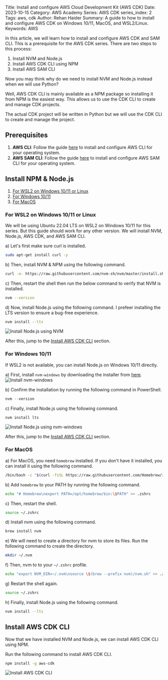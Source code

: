 Title: Install and configure AWS Cloud Development Kit (AWS CDK)
Date: 2023-10-15
Category: AWS Academy
Series: AWS CDK
series_index: 2
Tags: aws, cdk
Author: Rehan Haider
Summary: A guide to how to install and configure AWS CDK on Windows 10/11, MacOS, and WSL2/Linux.
Keywords: AWS

In this article, we will learn how to install and configure AWS CDK and SAM CLI. This is a prerequisite for the AWS CDK series. There are two steps to this process:
1. Install NVM and Node.js
2. Install AWS CDK CLI using NPM
3. Install AWS SAM CLI

Now you may think why do we need to install NVM and Node.js instead when we will use Python? 

Well, AWS CDK CLI is mainly available as a NPM package so installing it from NPM is the easiest way. This allows us to use the CDK CLI to create and manage CDK projects. 

The actual CDK project will be written in Python but we will use the CDK CLI to create and manage the project.

## Prerequisites

1. **AWS CLI**: Follow the guide [here]({filename}/aws/12500000-aws-cli-intro.md) to install and configure AWS CLI for your operating system.
2. **AWS SAM CLI**: Follow the guide [here](https://docs.aws.amazon.com/serverless-application-model/latest/developerguide/install-sam-cli.html) to install and configure AWS SAM CLI for your operating system.


## Install NPM & Node.js

1. [For WSL2 on Windows 10/11 or Linux](#for-wsl2-on-windows-1011)
2. [For Windows 10/11](#for-windows-1011)
3. [For MacOS](#for-macos) 


### For WSL2 on Windows 10/11 or Linux
We will be using Ubuntu 22.04 LTS on WSL2 on Windows 10/11 for this series. But this guide should work for any other version. We will install NVM, Node.js, AWS CDK, and AWS SAM CLI.

a) Let's first make sure curl is installed.
```bash
sudo apt-get install curl -y
```

b) Then, install NVM & NPM using the following command.
```bash
curl -o- https://raw.githubusercontent.com/nvm-sh/nvm/master/install.sh | bash
```

c) Then, restart the shell then run the below command to verify that NVM is installed.
```bash
nvm --version
```

d) Now, install Node.js using the following command. I prefeer installing the LTS version to ensure a bug-free experience.
```bash
nvm install --lts
```

![Install Node.js using NVM]({static}/images/aws-academy/00000000-01-wsl2-nvm-nodejs.png)

After this, jump to the [Install AWS CDK CLI](#install-aws-cdk-cli) section.

### For Windows 10/11

If WSL2 is not available, you can install Node.js on Windows 10/11 directly.

a) First, install `nvm-windows` by downloading the installer from [here](https://github.com/coreybutler/nvm-windows/releases/download/1.1.11/nvm-setup.exe).
![Install nvm-windows]({static}/images/aws-academy/00000000-02-nvm-windows-installer.png)


b) Confirm the installation by running the following command in PowerShell.
```powershell
nvm --version
```

c) Finally, install Node.js using the following command.
```powershell
nvm install lts
```

![Install Node.js using nvm-windows]({static}/images/aws-academy/00000000-03-windows-nvm-nodejs.png)

After this, jump to the [Install AWS CDK CLI](#install-aws-cdk-cli) section.

### For MacOS

a) For MacOS, you need `homebrew` installed. If you don't have it installed, you can install it using the following command.

```bash
/bin/bash -c "$(curl -fsSL https://raw.githubusercontent.com/Homebrew/install/HEAD/install.sh)"
```

b) Add `homebrew` to your PATH by running the following command.
```bash
echo "# Homebrew\nexport PATH=/opt/homebrew/bin:\$PATH" >> .zshrc
```

c) Then, restart the shell.
```bash
source ~/.zshrc
```

d) Install nvm using the following command.
```bash
brew install nvm
```

e) We will need to create a directory for nvm to store its files. Run the following command to create the directory.
```bash
mkdir ~/.nvm
```

f) Then, nvm to to your `~/.zshrc` profile.
```bash
echo "export NVM_DIR=~/.nvm\nsource \$(brew --prefix nvm)/nvm.sh" >> .zshrc
```

g) Restart the shell again.
```bash
source ~/.zshrc
```

h) Finally, install Node.js using the following command.
```bash
nvm install --lts
```

## Install AWS CDK CLI

Now that we have installed NVM and Node.js, we can install AWS CDK CLI using NPM.

Run the following command to install AWS CDK CLI.
```bash
npm install -g aws-cdk
```

![Install AWS CDK CLI]({static}/images/aws-academy/00000000-04-aws-cdk-install.png)